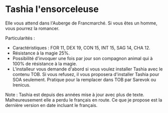 # Tashia l'ensorceleuse

Elle vous attend dans l'Auberge de Francmarché. Si vous êtes un homme, vous pourrez la romancer.

Particularités :
- Caractéristiques : FOR 11, DEX 19, CON 15, INT 15, SAG 14, CHA 12.
- Résistance à la magie 25%.
- Possibilité d'invoquer une fois par jour son compagnon animal qui à 100% de résistance à la magie.
- L'installeur vous demande d'abord si vous voulez installer Tashia avec le contenu TOB. Si vous refusez, il vous proposera d'installer Tashia pour SOA seulement. Pratique pour la remplacer dans TOB par Sarevok ou Irenicus.

Note : Tashia est depuis des années mise à jour avec plus de texte. Malheureusement elle a perdu le français en route. Ce que je propose est la dernière version en date incluant le français.

